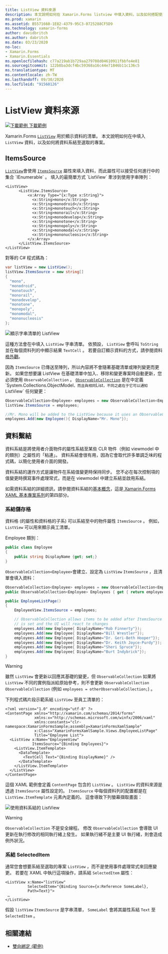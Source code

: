 ```yaml
---
title: ListView 資料來源
description: 本文說明如何在 Xamarin.Forms listview 中填入資料，以及如何搭配使用資料系結與 listview。
ms.prod: xamarin
ms.assetid: B5571660-1E82-4379-95C3-0725288CF5D9
ms.technology: xamarin-forms
author: davidbritch
ms.author: dabritch
ms.date: 03/23/2020
no-loc:
- Xamarin.Forms
- Xamarin.Essentials
ms.openlocfilehash: c77a219ab1b729aa279708d04610911fbbfe4e81
ms.sourcegitcommit: 122b8ba3dcf4bc59368a16c44e71846b11c136c5
ms.translationtype: MT
ms.contentlocale: zh-TW
ms.lasthandoff: 09/30/2020
ms.locfileid: "91560126"
---
```

# <a name="listview-data-sources"></a>ListView 資料來源

[![下載範例](~/media/shared/download.png) 下載範例](https://docs.microsoft.com/samples/xamarin/xamarin-forms-samples/userinterface-listview-switchentrytwobinding)

Xamarin.Forms [`ListView`](xref:Xamarin.Forms.ListView) 用於顯示資料的清單。 本文說明如何在中填入 `ListView` 資料，以及如何將資料系結至選取的專案。

## <a name="itemssource"></a>ItemsSource

[`ListView`](xref:Xamarin.Forms.ListView)會使用 [`ItemsSource`](xref:Xamarin.Forms.ItemsView`1.ItemsSource) 屬性來填入資料，而此屬性可以接受任何進行中的集合 `IEnumerable` 。 填入的最簡單方式 `ListView` 牽涉到使用字串陣列：

```xaml
<ListView>
      <ListView.ItemsSource>
          <x:Array Type="{x:Type x:String}">
            <x:String>mono</x:String>
            <x:String>monodroid</x:String>
            <x:String>monotouch</x:String>
            <x:String>monorail</x:String>
            <x:String>monodevelop</x:String>
            <x:String>monotone</x:String>
            <x:String>monopoly</x:String>
            <x:String>monomodal</x:String>
            <x:String>mononucleosis</x:String>
          </x:Array>
      </ListView.ItemsSource>
</ListView>
```

對等的 C# 程式碼為：

```csharp
var listView = new ListView();
listView.ItemsSource = new string[]
{
  "mono",
  "monodroid",
  "monotouch",
  "monorail",
  "monodevelop",
  "monotone",
  "monopoly",
  "monomodal",
  "mononucleosis"
};
```

![顯示字串清單的 ListView](data-and-databinding-images/itemssource-simple.png)

這種方法會在中填入 `ListView` 字串清單。 依預設， `ListView` 會呼叫 `ToString` 並在每個資料列的中顯示結果 `TextCell` 。 若要自訂顯示資料的方式，請參閱資料 [格外觀](~/xamarin-forms/user-interface/listview/customizing-cell-appearance.md)。

因為 `ItemsSource` 已傳送至陣列，所以內容將不會隨著基礎清單或陣列變更而更新。 如果您想要讓 ListView 在基礎清單中加入、移除和變更專案時自動更新，您必須使用 `ObservableCollection` 。 [`ObservableCollection`](xref:System.Collections.ObjectModel.ObservableCollection`1) 是在中定義 `System.Collections.ObjectModel` ，而且與相同 `List` ，不同之處在于它可以通知 `ListView` 任何變更：

```csharp
ObservableCollection<Employee> employees = new ObservableCollection<Employee>();
listView.ItemsSource = employees;

//Mr. Mono will be added to the ListView because it uses an ObservableCollection
employees.Add(new Employee(){ DisplayName="Mr. Mono"});
```

## <a name="data-binding"></a>資料繫結

資料系結是將使用者介面物件的屬性系結至某些 CLR 物件（例如 viewmodel 中的類別）之屬性的「粘連」。 資料系結會很有用，因為它會取代許多單調乏味的程式碼，以簡化使用者介面的開發。

資料系結的運作方式是讓物件在系結值變更時保持同步。 您不必在每次控制項的值變更時撰寫事件處理常式，而是在 viewmodel 中建立系結並啟用系結。

如需資料系結的詳細資訊，請參閱資料系結的[基本概念](~/xamarin-forms/xaml/xaml-basics/data-binding-basics.md)，這是[ Xamarin.Forms XAML 基本專案系列](~/xamarin-forms/xaml/xaml-basics/index.md)的第四部分。

### <a name="binding-cells"></a>系結儲存格

資料格 (的屬性和資料格的子系) 可以系結至中的物件屬性 `ItemsSource` 。 例如， `ListView` 可以用來顯示員工清單。

Employee 類別：

```csharp
public class Employee
{
    public string DisplayName {get; set;}
}
```

`ObservableCollection<Employee>`會建立、設定為 `ListView` `ItemsSource` ，且清單會填入資料：

```csharp
ObservableCollection<Employee> employees = new ObservableCollection<Employee>();
public ObservableCollection<Employee> Employees { get { return employees; }}

public EmployeeListPage()
{
    EmployeeView.ItemsSource = employees;

    // ObservableCollection allows items to be added after ItemsSource
    // is set and the UI will react to changes
    employees.Add(new Employee{ DisplayName="Rob Finnerty"});
    employees.Add(new Employee{ DisplayName="Bill Wrestler"});
    employees.Add(new Employee{ DisplayName="Dr. Geri-Beth Hooper"});
    employees.Add(new Employee{ DisplayName="Dr. Keith Joyce-Purdy"});
    employees.Add(new Employee{ DisplayName="Sheri Spruce"});
    employees.Add(new Employee{ DisplayName="Burt Indybrick"});
}
```

> [!WARNING]
> 雖然 `ListView` 會更新以回應其基礎的變更，但 `ObservableCollection` 如果將 `ListView` 不同的實例指派給原始參考，則不會更新 `ObservableCollection` `ObservableCollection` (例如 `employees = otherObservableCollection;`) 。

下列程式碼片段示範系結 `ListView` 至員工清單的：

```xaml
<?xml version="1.0" encoding="utf-8" ?>
<ContentPage xmlns="http://xamarin.com/schemas/2014/forms"
             xmlns:x="http://schemas.microsoft.com/winfx/2006/xaml"
             xmlns:constants="clr-namespace:XamarinFormsSample;assembly=XamarinFormsXamlSample"
             x:Class="XamarinFormsXamlSample.Views.EmployeeListPage"
             Title="Employee List">
  <ListView x:Name="EmployeeView"
            ItemsSource="{Binding Employees}">
    <ListView.ItemTemplate>
      <DataTemplate>
        <TextCell Text="{Binding DisplayName}" />
      </DataTemplate>
    </ListView.ItemTemplate>
  </ListView>
</ContentPage>
```

這個 XAML 範例會定義 `ContentPage` 包含的 `ListView` 。 `ListView` 的資料來源是透過 `ItemsSource` 屬性設定的。 `ItemsSource` 中每個資料列的配置都是在 `ListView.ItemTemplate` 元素內定義的。 這會導致下列螢幕擷取畫面：

![使用資料系結的 ListView](data-and-databinding-images/bound-data.png)

> [!WARNING]
> `ObservableCollection` 不是安全線程。 修改 `ObservableCollection` 會導致 UI 更新在執行修改的相同執行緒上發生。 如果執行緒不是主要 UI 執行緒，則會造成例外狀況。

### <a name="binding-selecteditem"></a>系結 SelectedItem

通常您會想要系結至選取的專案 `ListView` ，而不是使用事件處理常式來回應變更。 若要在 XAML 中執行這項操作，請系結 `SelectedItem` 屬性：

```xaml
<ListView x:Name="listView"
          SelectedItem="{Binding Source={x:Reference SomeLabel},
          Path=Text}">
 …
</ListView>
```

假設 `listView` `ItemsSource` 是字串清單， `SomeLabel` 會將其屬性系結 `Text` 至 `SelectedItem` 。

## <a name="related-links"></a>相關連結

- [雙向綁定 (範例) ](/samples/xamarin/xamarin-forms-samples/userinterface-listview-switchentrytwobinding)